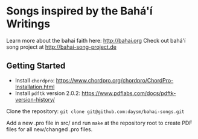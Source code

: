 # Songs inspired by the Bahá'í Writings
Learn more about the bahai faith here: http://bahai.org
Check out bahá'í song project at http://bahai-song-project.de

## Getting Started

- Install `chordpro`: https://www.chordpro.org/chordpro/ChordPro-Installation.html
- Install `pdftk` version 2.0.2: https://www.pdflabs.com/docs/pdftk-version-history/ 

Clone the repository: `git clone git@github.com:daysm/bahai-songs.git`

Add a new .pro file in src/ and run `make` at the repository root to create PDF files for all new/changed .pro files.
